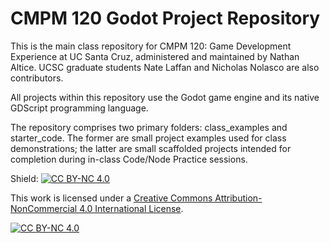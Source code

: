 # CMPM 120 Godot Project Repository
 This is the main class repository for CMPM 120: Game Development Experience at UC Santa Cruz, administered and maintained by Nathan Altice. UCSC graduate students Nate Laffan and Nicholas Nolasco are also contributors.

 All projects within this repository use the Godot game engine and its native GDScript programming language.

 The repository comprises two primary folders: class_examples and starter_code. The former are small project examples used for class demonstrations; the latter are small scaffolded projects intended for completion during in-class Code/Node Practice sessions.

Shield: [![CC BY-NC 4.0][cc-by-nc-shield]][cc-by-nc]

This work is licensed under a
[Creative Commons Attribution-NonCommercial 4.0 International License][cc-by-nc].

[![CC BY-NC 4.0][cc-by-nc-image]][cc-by-nc]

[cc-by-nc]: https://creativecommons.org/licenses/by-nc/4.0/
[cc-by-nc-image]: https://licensebuttons.net/l/by-nc/4.0/88x31.png
[cc-by-nc-shield]: https://img.shields.io/badge/License-CC%20BY--NC%204.0-lightgrey.svg
